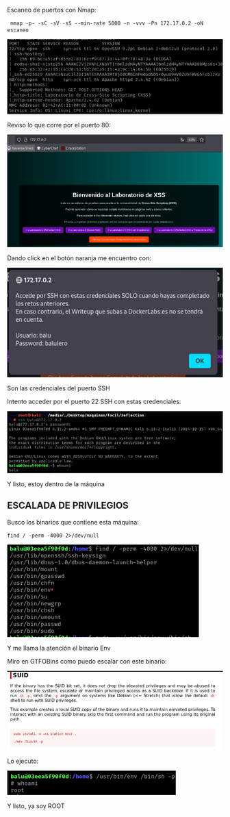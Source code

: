 Escaneo de puertos con Nmap:
```
 nmap -p- -sC -sV -sS --min-rate 5000 -n -vvv -Pn 172.17.0.2 -oN escaneo
```

![](../../../Images/Pasted%20image%2020250115140522.png)

Reviso lo que corre por el puerto 80:

![](../../../Images/Pasted%20image%2020250115140556.png)

Dando click en el botón naranja me encuentro con:

![](../../../Images/Pasted%20image%2020250116184024.png)

Son las credenciales del puerto SSH

Intento acceder por el puerto 22 SSH con estas credenciales:

![](../../../Images/Pasted%20image%2020250116184101.png)

Y listo, estoy dentro de la máquina

## ESCALADA DE PRIVILEGIOS

Busco los binarios que contiene esta máquina:
```
find / -perm -4000 2>/dev/null
```

![](../../../Images/Pasted%20image%2020250116184419.png)

Y me llama la atención el binario Env

Miro en GTFOBins como puedo escalar con este binario:

![](../../../Images/Pasted%20image%2020250116184317.png)

Lo ejecuto:

![](../../../Images/Pasted%20image%2020250116184451.png)

Y listo, ya soy ROOT

